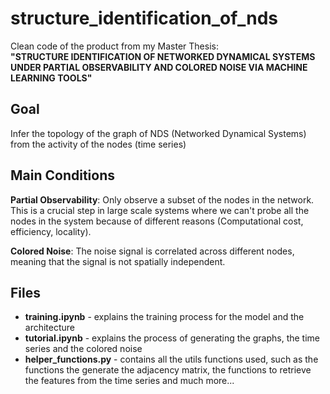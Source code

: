 # structure_identification_of_nds

Clean code of the product from my Master Thesis: <br> 
**"STRUCTURE IDENTIFICATION OF
NETWORKED DYNAMICAL SYSTEMS
UNDER PARTIAL OBSERVABILITY AND COLORED
NOISE VIA MACHINE LEARNING TOOLS"**

## Goal
Infer the topology of the graph of NDS (Networked Dynamical Systems) from the activity of the nodes (time series)

## Main Conditions
**Partial Observability**: Only observe a subset of the nodes in the network. This is a crucial step in large scale systems where we can't probe all the nodes in the system because of different reasons (Computational cost, efficiency, locality).

**Colored Noise**: The noise signal is correlated across different nodes, meaning that the signal is not spatially independent.

## Files
- **training.ipynb** - explains the training process for the model and the architecture
- **tutorial.ipynb** - explains the process of generating the graphs, the time series and the colored noise
- **helper_functions.py** - contains all the utils functions used, such as the functions the generate the adjacency matrix, the functions to retrieve the features from the time series and much more...